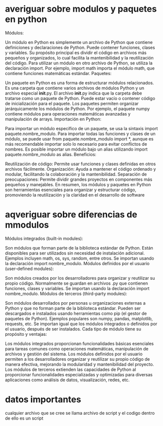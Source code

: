 # averiguar sobre modulos y paquetes en python
Módulos:

Un módulo en Python es simplemente un archivo de Python que contiene definiciones y declaraciones de Python. Puede contener funciones, clases y variables.
Su propósito principal es dividir el código en archivos más pequeños y organizados, lo cual facilita la mantenibilidad y la reutilización del código.
Para utilizar un módulo en otro archivo de Python, se utiliza la declaración import. Por ejemplo, import math importa el módulo math, que contiene funciones matemáticas estándar.
Paquetes:

Un paquete en Python es una forma de estructurar módulos relacionados. Es una carpeta que contiene varios archivos de módulos Python y un archivo especial __init__.py.
El archivo __init__.py indica que la carpeta debe tratarse como un paquete de Python. Puede estar vacío o contener código de inicialización para el paquete.
Los paquetes permiten organizar jerárquicamente los módulos de Python. Por ejemplo, el paquete numpy contiene módulos para operaciones matemáticas avanzadas y manipulación de arrays.
Importación en Python:

Para importar un módulo específico de un paquete, se usa la sintaxis import paquete.nombre_modulo.
Para importar todas las funciones y clases de un módulo, se puede usar from paquete.nombre_modulo import *, aunque es más recomendable importar solo lo necesario para evitar conflictos de nombres.
Es posible importar un módulo bajo un alias utilizando import paquete.nombre_modulo as alias.
Beneficios:

Reutilización de código: Permite usar funciones y clases definidas en otros archivos fácilmente.
Organización: Ayuda a mantener el código ordenado y modular, facilitando la colaboración y la mantenibilidad.
Separación de preocupaciones: Permite dividir grandes proyectos en componentes más pequeños y manejables.
En resumen, los módulos y paquetes en Python son herramientas esenciales para organizar y estructurar código, promoviendo la reutilización y la claridad en el desarrollo de software
# aqveriguar sobre diferencias de mmodulos
Módulos integrados (built-in modules):

Son módulos que forman parte de la biblioteca estándar de Python.
Están disponibles para ser utilizados sin necesidad de instalación adicional.
Ejemplos incluyen math, os, sys, random, entre otros.
Se importan usando la declaración import nombre_modulo.
Módulos definidos por el usuario (user-defined modules):

Son módulos creados por los desarrolladores para organizar y reutilizar su propio código.
Normalmente se guardan en archivos .py que contienen funciones, clases y variables.
Se importan usando la declaración import nombre_modulo.
Módulos de terceros (third-party modules):

Son módulos desarrollados por personas u organizaciones externas a Python y que no forman parte de la biblioteca estándar.
Pueden ser descargados e instalados usando herramientas como pip (el gestor de paquetes de Python).
Ejemplos populares son numpy, pandas, matplotlib, requests, etc.
Se importan igual que los módulos integrados o definidos por el usuario, después de ser instalados.
Cada tipo de módulo tiene su propósito y ventajas:

Los módulos integrados proporcionan funcionalidades básicas esenciales para tareas comunes como operaciones matemáticas, manipulación de archivos y gestión del sistema.
Los módulos definidos por el usuario permiten a los desarrolladores organizar y reutilizar su propio código de manera efectiva, mejorando la modularidad y mantenibilidad del proyecto.
Los módulos de terceros extienden las capacidades de Python al proporcionar funcionalidades especializadas y optimizadas para diversas aplicaciones como análisis de datos, visualización, redes, etc.
# datos importantes
cualquier archivo que se cree se llama archivo de script y el codigo dentro de ello es un script